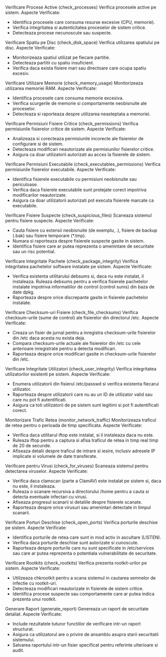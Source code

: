 Verificare Procese Active (check_processes)
Verifica procesele active pe sistem.
Aspecte Verificate:
- Identifica procesele care consuma resurse excesive (CPU, memorie).
- Verifica integritatea si autenticitatea proceselor de sistem critice.
- Detecteaza procese necunoscute sau suspecte.


Verificare Spatiu pe Disc (check_disk_space)
Verifica utilizarea spatiului pe disc.
Aspecte Verificate:
- Monitorizeaza spatiul utilizat pe fiecare partitie.
- Detecteaza partitii cu spatiu insuficient.
- Verifica daca exista fisiere mari sau directoare care ocupa spatiu excesiv.


Verificare Utilizare Memorie (check_memory_usage)
Monitorizeaza utilizarea memoriei RAM.
Aspecte Verificate:
- Identifica procesele care consuma memorie excesiva.
- Verifica scurgerile de memorie si comportamente neobisnuite ale proceselor.
- Detecteaza si raporteaza despre utilizarea neasteptata a memoriei.


Verificare Permisiuni Fisiere Critice (check_permissions)
Verifica permisiunile fisierelor critice de sistem.
Aspecte Verificate:
- Analizeaza si corecteaza permisiunile incorecte ale fisierelor de configurare si de sistem.
- Detecteaza modificari neautorizate ale permisiunilor fisierelor critice.
- Asigura ca doar utilizatorii autorizati au acces la fisierele de sistem.


Verificare Permisiuni Executabile (check_executables_permissions)
Verifica permisiunile fisierelor executabile.
Aspecte Verificate:
- Identifica fisierele executabile cu permisiuni neobisnuite sau periculoase.
- Verifica daca fisierele executabile sunt protejate corect impotriva modificarilor neautorizate.
- Asigura ca doar utilizatorii autorizati pot executa fisierele marcate ca executabile.


Verificare Fisiere Suspecte (check_suspicious_files)
Scaneaza sistemul pentru fisiere suspecte.
Aspecte Verificate:
- Cauta fisiere cu extensii neobisnuite (de exemplu, .), fisiere de backup (.bak) sau fisiere temporare (*.tmp).
- Numara si raporteaza despre fisierele suspecte gasite in sistem.
- Identifica fisiere care ar putea reprezenta o amenintare de securitate sau un risc potential.


Verificare Integritate Pachete (check_package_integrity)
Verifica integritatea pachetelor software instalate pe sistem.
Aspecte Verificate:
- Verifica existenta utilitarului debsums si, daca nu este instalat, il instaleaza.
Ruleaza debsums pentru a verifica fisierele pachetelor instalate impotriva informatiilor de control (control sums) din baza de date dpkg.
- Raporteaza despre orice discrepante gasite in fisierele pachetelor instalate.


Verificare Checksum-uri Fisiere (check_file_checksums)
Verifica checksum-urile (sume de control) ale fisierelor din directorul /etc.
Aspecte Verificate:
- Creaza un fisier de jurnal pentru a inregistra checksum-urile fisierelor din /etc daca acesta nu exista deja.
- Compara checksum-urile actuale ale fisierelor din /etc cu cele anterioare inregistrate pentru a detecta modificari.
- Raporteaza despre orice modificari gasite in checksum-urile fisierelor din /etc.


Verificare Integritate Utilizatori (check_user_integrity)
Verifica integritatea utilizatorilor existenti pe sistem.
Aspecte Verificate:
- Enumera utilizatorii din fisierul /etc/passwd si verifica existenta fiecarui utilizator.
- Raporteaza despre utilizatorii care nu au un ID de utilizator valid sau care nu pot fi autentificati.
- Asigura ca toti utilizatorii de pe sistem sunt legitimi si pot fi autentificati corect.


Monitorizare Trafic Retea (monitor_network_traffic)
Monitorizeaza traficul de retea pentru o perioada de timp specificata.
Aspecte Verificate:
- Verifica daca utilitarul iftop este instalat, si il instaleaza daca nu este.
- Ruleaza iftop pentru a captura si afisa traficul de retea in timp real timp de 20 de secunde.
- Afiseaza detalii despre traficul de intrare si iesire, inclusiv adresele IP implicate si volumele de date transferate.


Verificare pentru Virusi (check_for_viruses)
Scaneaza sistemul pentru detectarea viruselor.
Aspecte Verificate:
- Verifica daca clamscan (parte a ClamAV) este instalat pe sistem si, daca nu este, il instaleaza.
- Ruleaza o scanare recursiva a directorului /home pentru a cauta si detecta eventuale infectari cu virusi.
- Afiseaza progresul scanarii si detaliile despre fisierele scanate.
- Raporteaza despre orice virusuri sau amenintari detectate in timpul scanarii.

Verificare Porturi Deschise (check_open_ports)
Verifica porturile deschise pe sistem.
Aspecte Verificate:
- Identifica porturile de retea care sunt in mod activ in ascultare (LISTEN).
- Verifica daca porturile deschise sunt autorizate si cunoscute.
- Raporteaza despre porturile care nu sunt specificate in /etc/services sau care ar putea reprezenta o potentiala vulnerabilitate de securitate.


Verificare Rootkits (check_rootkits)
Verifica prezenta rootkit-urilor pe sistem.
Aspecte Verificate:
- Utilizeaza chkrootkit pentru a scana sistemul in cautarea semnelor de infectie cu rootkit-uri.
- Detecteaza modificari neautorizate in fisierele de sistem critice.
- Identifica procese suspecte sau comportamente care ar putea indica prezenta unui rootkit.


Generare Raport (generate_report)
Genereaza un raport de securitate detaliat.
Aspecte Verificate:
- Include rezultatele tuturor functiilor de verificare intr-un raport structurat.
- Asigura ca utilizatorul are o privire de ansamblu asupra starii securitatii sistemului.
- Salvarea raportului intr-un fisier specificat pentru referinte ulterioare si audit.
